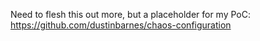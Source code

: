 Need to flesh this out more, but a placeholder for my PoC: https://github.com/dustinbarnes/chaos-configuration
